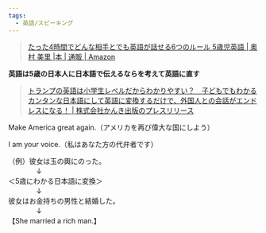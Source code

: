 ```yaml
---
tags:
  - 英語/スピーキング
---
```

>[たった4時間でどんな相手とでも英語が話せる6つのルール 5歳児英語 | 奥村 美里 |本 | 通販 | Amazon](https://www.amazon.co.jp/%E3%81%9F%E3%81%A3%E3%81%9F4%E6%99%82%E9%96%93%E3%81%A7%E3%81%A9%E3%82%93%E3%81%AA%E7%9B%B8%E6%89%8B%E3%81%A8%E3%81%A7%E3%82%82%E8%8B%B1%E8%AA%9E%E3%81%8C%E8%A9%B1%E3%81%9B%E3%82%8B6%E3%81%A4%E3%81%AE%E3%83%AB%E3%83%BC%E3%83%AB-5%E6%AD%B3%E5%85%90%E8%8B%B1%E8%AA%9E-%E5%A5%A5%E6%9D%91-%E7%BE%8E%E9%87%8C/dp/4761273615/ref=cm_cr_arp_d_product_top?ie=UTF8)

**英語は5歳の日本人に日本語で伝えるならを考えて英語に直す**

>[トランプの英語は小学生レベルだからわかりやすい？　子どもでもわかるカンタンな日本語にして英語に変換するだけで、外国人との会話がエンドレスになる！ | 株式会社かんき出版のプレスリリース](https://prtimes.jp/main/html/rd/p/000000142.000011466.html)

Make America great again.（アメリカを再び偉大な国にしよう）

I am your voice.（私はあなた方の代弁者です）

（例）彼女は玉の輿にのった。  
　　　　↓　　　  
＜5歳にわかる日本語に変換＞  
　　　　↓  
彼女はお金持ちの男性と結婚した。  
　　　　↓  
【She married a rich man.】

